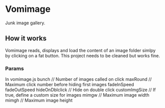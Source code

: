 # Vomimage

Junk image gallery.

## How it works
Vomimage reads, displays and load the content of an image folder simlpy by clicking on a fat button. This project needs to be cleaned but works fine.

### Params
In vomimage.js
bunch // Number of images called on click
maxRound // Maximum click number before hiding first images
fadeInSpeed
fadeOutSpeed
hideOnDblclick // Hide on double click
customImgSize // If true, define a custom size for images
mimgw // Maximum image width 
mimgh // Maximum image height